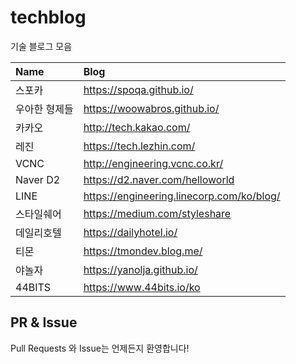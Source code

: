 # techblog
기술 블로그 모음

|      Name     |                 Blog                |
|:--------------|:-----------------------------------|
| 스포카          | https://spoqa.github.io/            |
| 우아한 형제들     | https://woowabros.github.io/         |
| 카카오          | http://tech.kakao.com/              |
| 레진           | https://tech.lezhin.com/             |
| VCNC          | http://engineering.vcnc.co.kr/      |
| Naver D2      | https://d2.naver.com/helloworld      |
| LINE          | https://engineering.linecorp.com/ko/blog/ |
| 스타일쉐어       | https://medium.com/styleshare       |
| 데일리호텔       | https://dailyhotel.io/              |
| 티몬            | https://tmondev.blog.me/            |
| 야놀자          | https://yanolja.github.io/          |
| 44BITS        | https://www.44bits.io/ko            |

## PR & Issue
Pull Requests 와 Issue는 언제든지 환영합니다!
